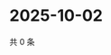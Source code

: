 # 2025-10-02

共 0 条

<!-- BEGIN ZHIHUQUESTIONS -->
<!-- 最后更新时间 Thu Oct 02 2025 02:15:35 GMT+0800 (China Standard Time) -->

<!-- END ZHIHUQUESTIONS -->
